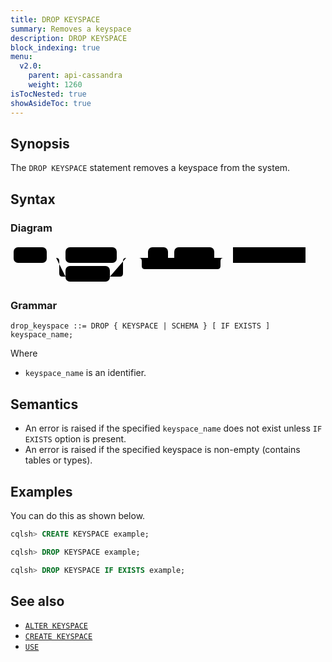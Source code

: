 ```yaml
---
title: DROP KEYSPACE
summary: Removes a keyspace
description: DROP KEYSPACE
block_indexing: true
menu:
  v2.0:
    parent: api-cassandra
    weight: 1260
isTocNested: true
showAsideToc: true
---
```


## Synopsis

The `DROP KEYSPACE` statement removes a keyspace from the system.

## Syntax

### Diagram

<svg class="rrdiagram" version="1.1" xmlns:xlink="http://www.w3.org/1999/xlink" xmlns="http://www.w3.org/2000/svg" width="477" height="65" viewbox="0 0 477 65"><path class="connector" d="M0 22h5m53 0h30m82 0h20m-117 0q5 0 5 5v20q0 5 5 5h5m71 0h16q5 0 5-5v-20q0-5 5-5m5 0h30m32 0h10m64 0h20m-141 0q5 0 5 5v8q0 5 5 5h116q5 0 5-5v-8q0-5 5-5m5 0h10m116 0h5"/><rect class="literal" x="5" y="5" width="53" height="25" rx="7"/><text class="text" x="15" y="22">DROP</text><rect class="literal" x="88" y="5" width="82" height="25" rx="7"/><text class="text" x="98" y="22">KEYSPACE</text><rect class="literal" x="88" y="35" width="71" height="25" rx="7"/><text class="text" x="98" y="52">SCHEMA</text><rect class="literal" x="220" y="5" width="32" height="25" rx="7"/><text class="text" x="230" y="22">IF</text><rect class="literal" x="262" y="5" width="64" height="25" rx="7"/><text class="text" x="272" y="22">EXISTS</text><a xlink:href="../grammar_diagrams#keyspace-name"><rect class="rule" x="356" y="5" width="116" height="25"/><text class="text" x="366" y="22">keyspace_name</text></a></svg>

### Grammar

```
drop_keyspace ::= DROP { KEYSPACE | SCHEMA } [ IF EXISTS ] keyspace_name;
```

Where

- `keyspace_name` is an identifier.

## Semantics

- An error is raised if the specified `keyspace_name` does not exist unless `IF EXISTS` option is present.
- An error is raised if the specified keyspace is non-empty (contains tables or types).

## Examples

You can do this as shown below.

```sql
cqlsh> CREATE KEYSPACE example;
```

```sql
cqlsh> DROP KEYSPACE example;
```

```sql
cqlsh> DROP KEYSPACE IF EXISTS example;
```

## See also

- [`ALTER KEYSPACE`](../ddl_alter_keyspace)
- [`CREATE KEYSPACE`](../ddl_create_keyspace)
- [`USE`](../ddl_use)
